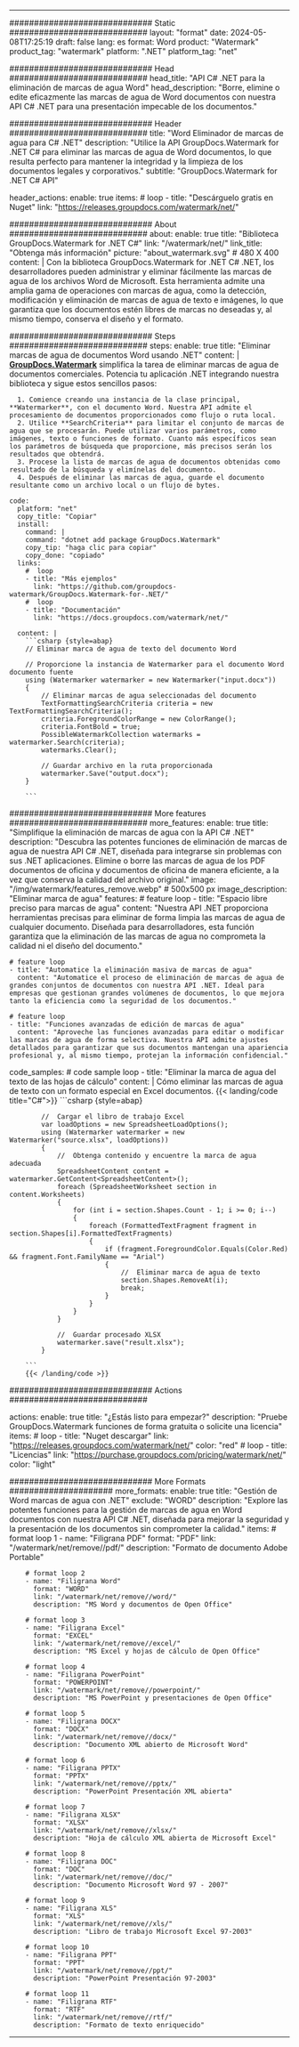 
---
############################# Static ############################
layout: "format"
date:  2024-05-08T17:25:19
draft: false
lang: es
format: Word
product: "Watermark"
product_tag: "watermark"
platform: ".NET"
platform_tag: "net"

############################# Head ############################
head_title: "API C# .NET para la eliminación de marcas de agua Word"
head_description: "Borre, elimine o edite eficazmente las marcas de agua de Word documentos con nuestra API C# .NET para una presentación impecable de los documentos."

############################# Header ############################
title: "Word Eliminador de marcas de agua para C# .NET" 
description: "Utilice la API GroupDocs.Watermark for .NET C# para eliminar las marcas de agua de Word documentos, lo que resulta perfecto para mantener la integridad y la limpieza de los documentos legales y corporativos."
subtitle: "GroupDocs.Watermark for .NET C# API" 

header_actions:
  enable: true
  items:
    #  loop
    - title: "Descárguelo gratis en Nuget"
      link: "https://releases.groupdocs.com/watermark/net/"
      
############################# About ############################
about:
    enable: true
    title: "Biblioteca GroupDocs.Watermark for .NET C#"
    link: "/watermark/net/"
    link_title: "Obtenga más información"
    picture: "about_watermark.svg" # 480 X 400
    content: |
       Con la biblioteca GroupDocs.Watermark for .NET C# .NET, los desarrolladores pueden administrar y eliminar fácilmente las marcas de agua de los archivos Word de Microsoft. Esta herramienta admite una amplia gama de operaciones con marcas de agua, como la detección, modificación y eliminación de marcas de agua de texto e imágenes, lo que garantiza que los documentos estén libres de marcas no deseadas y, al mismo tiempo, conserva el diseño y el formato.

############################# Steps ############################
steps:
    enable: true
    title: "Eliminar marcas de agua de documentos Word usando .NET"
    content: |
      **[GroupDocs.Watermark](https://products.groupdocs.com/watermark/net/)** simplifica la tarea de eliminar marcas de agua de documentos comerciales. Potencia tu aplicación .NET integrando nuestra biblioteca y sigue estos sencillos pasos:
      
      1. Comience creando una instancia de la clase principal, **Watermarker**, con el documento Word. Nuestra API admite el procesamiento de documentos proporcionados como flujo o ruta local.
      2. Utilice **SearchCriteria** para limitar el conjunto de marcas de agua que se procesarán. Puede utilizar varios parámetros, como imágenes, texto o funciones de formato. Cuanto más específicos sean los parámetros de búsqueda que proporcione, más precisos serán los resultados que obtendrá.
      3. Procese la lista de marcas de agua de documentos obtenidas como resultado de la búsqueda y elimínelas del documento.
      4. Después de eliminar las marcas de agua, guarde el documento resultante como un archivo local o un flujo de bytes.
   
    code:
      platform: "net"
      copy_title: "Copiar"
      install:
        command: |
        command: "dotnet add package GroupDocs.Watermark"
        copy_tip: "haga clic para copiar"
        copy_done: "copiado"
      links:
        #  loop
        - title: "Más ejemplos"
          link: "https://github.com/groupdocs-watermark/GroupDocs.Watermark-for-.NET/"
        #  loop
        - title: "Documentación"
          link: "https://docs.groupdocs.com/watermark/net/"
          
      content: |
        ```csharp {style=abap}
        // Eliminar marca de agua de texto del documento Word

        // Proporcione la instancia de Watermarker para el documento Word documento fuente
        using (Watermarker watermarker = new Watermarker("input.docx"))
        {
            // Eliminar marcas de agua seleccionadas del documento
            TextFormattingSearchCriteria criteria = new TextFormattingSearchCriteria();
            criteria.ForegroundColorRange = new ColorRange();
            criteria.FontBold = true;
            PossibleWatermarkCollection watermarks = watermarker.Search(criteria);
            watermarks.Clear();

            // Guardar archivo en la ruta proporcionada
            watermarker.Save("output.docx");
        }
        
        ```            

############################# More features ############################
more_features:
  enable: true
  title: "Simplifique la eliminación de marcas de agua con la API C# .NET"
  description: "Descubra las potentes funciones de eliminación de marcas de agua de nuestra API C# .NET, diseñada para integrarse sin problemas con sus .NET aplicaciones. Elimine o borre las marcas de agua de los PDF documentos de oficina y documentos de oficina de manera eficiente, a la vez que conserva la calidad del archivo original."
  image: "/img/watermark/features_remove.webp" # 500x500 px
  image_description: "Eliminar marca de agua"
  features:
    # feature loop
    - title: "Espacio libre preciso para marcas de agua"
      content: "Nuestra API .NET proporciona herramientas precisas para eliminar de forma limpia las marcas de agua de cualquier documento. Diseñada para desarrolladores, esta función garantiza que la eliminación de las marcas de agua no comprometa la calidad ni el diseño del documento."

    # feature loop
    - title: "Automatice la eliminación masiva de marcas de agua"
      content: "Automatice el proceso de eliminación de marcas de agua de grandes conjuntos de documentos con nuestra API .NET. Ideal para empresas que gestionan grandes volúmenes de documentos, lo que mejora tanto la eficiencia como la seguridad de los documentos."

    # feature loop
    - title: "Funciones avanzadas de edición de marcas de agua"
      content: "Aproveche las funciones avanzadas para editar o modificar las marcas de agua de forma selectiva. Nuestra API admite ajustes detallados para garantizar que sus documentos mantengan una apariencia profesional y, al mismo tiempo, protejan la información confidencial."
      
  code_samples:
    # code sample loop
    - title: "Eliminar la marca de agua del texto de las hojas de cálculo"
      content: |
        Cómo eliminar las marcas de agua de texto con un formato especial en Excel documentos.
        {{< landing/code title="C#">}}
        ```csharp {style=abap}
        
            //  Cargar el libro de trabajo Excel
            var loadOptions = new SpreadsheetLoadOptions();
            using (Watermarker watermarker = new Watermarker("source.xlsx", loadOptions))
            {
                //  Obtenga contenido y encuentre la marca de agua adecuada
                SpreadsheetContent content = watermarker.GetContent<SpreadsheetContent>();
                foreach (SpreadsheetWorksheet section in content.Worksheets)
                {
                    for (int i = section.Shapes.Count - 1; i >= 0; i--)
                    {
                        foreach (FormattedTextFragment fragment in section.Shapes[i].FormattedTextFragments)
                        {
                            if (fragment.ForegroundColor.Equals(Color.Red) && fragment.Font.FamilyName == "Arial")
                            {
                                //  Eliminar marca de agua de texto
                                section.Shapes.RemoveAt(i);
                                break;
                            }
                        }
                    }
                }

                //  Guardar procesado XLSX
                watermarker.save("result.xlsx");
            }

        ```
        {{< /landing/code >}}


############################# Actions ############################

actions:
  enable: true
  title: "¿Estás listo para empezar?"
  description: "Pruebe GroupDocs.Watermark funciones de forma gratuita o solicite una licencia"
  items:
    #  loop
    - title: "Nuget descargar"
      link: "https://releases.groupdocs.com/watermark/net/"
      color: "red"
        #  loop
    - title: "Licencias"
      link: "https://purchase.groupdocs.com/pricing/watermark/net/"
      color: "light"


############################# More Formats #####################
more_formats:
    enable: true
    title: "Gestión de Word marcas de agua con .NET"
    exclude: "WORD"
    description: "Explore las potentes funciones para la gestión de marcas de agua en Word documentos con nuestra API C# .NET, diseñada para mejorar la seguridad y la presentación de los documentos sin comprometer la calidad."
    items: 
        # format loop 1
        - name: "Filigrana PDF"
          format: "PDF"
          link: "/watermark/net/remove//pdf/"
          description: "Formato de documento Adobe Portable"

        # format loop 2
        - name: "Filigrana Word"
          format: "WORD"
          link: "/watermark/net/remove//word/"
          description: "MS Word y documentos de Open Office"
          
        # format loop 3
        - name: "Filigrana Excel"
          format: "EXCEL"
          link: "/watermark/net/remove//excel/"
          description: "MS Excel y hojas de cálculo de Open Office"

        # format loop 4
        - name: "Filigrana PowerPoint"
          format: "POWERPOINT"
          link: "/watermark/net/remove//powerpoint/"
          description: "MS PowerPoint y presentaciones de Open Office"

        # format loop 5
        - name: "Filigrana DOCX"
          format: "DOCX"
          link: "/watermark/net/remove//docx/"
          description: "Documento XML abierto de Microsoft Word"
          
        # format loop 6
        - name: "Filigrana PPTX"
          format: "PPTX"
          link: "/watermark/net/remove//pptx/"
          description: "PowerPoint Presentación XML abierta"
          
        # format loop 7
        - name: "Filigrana XLSX"
          format: "XLSX"
          link: "/watermark/net/remove//xlsx/"
          description: "Hoja de cálculo XML abierta de Microsoft Excel"

        # format loop 8
        - name: "Filigrana DOC"
          format: "DOC"
          link: "/watermark/net/remove//doc/"
          description: "Documento Microsoft Word 97 - 2007"

        # format loop 9
        - name: "Filigrana XLS"
          format: "XLS"
          link: "/watermark/net/remove//xls/"
          description: "Libro de trabajo Microsoft Excel 97-2003"

        # format loop 10
        - name: "Filigrana PPT"
          format: "PPT"
          link: "/watermark/net/remove//ppt/"
          description: "PowerPoint Presentación 97-2003"

        # format loop 11
        - name: "Filigrana RTF"
          format: "RTF"
          link: "/watermark/net/remove//rtf/"
          description: "Formato de texto enriquecido"

---